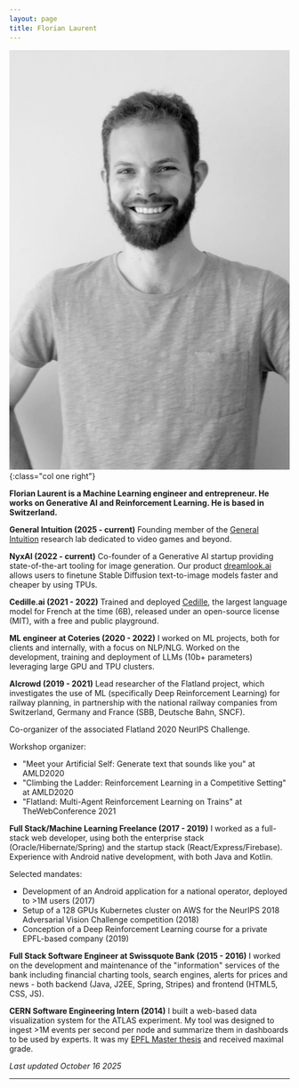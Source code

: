 ```yaml
---
layout: page
title: Florian Laurent
---
```


![Florian Laurent](img/florian-laurent.jpg){:class="col one right"}

**Florian Laurent is a Machine Learning engineer and entrepreneur. He works on Generative AI and Reinforcement Learning. He is based in Switzerland.**

**General Intuition (2025 - current)** Founding member of the [General Intuition](http://generalintuition.ai/) research lab dedicated to video games and beyond. 

**NyxAI (2022 - current)** Co-founder of a Generative AI startup providing state-of-the-art tooling for image generation.
Our product [dreamlook.ai](https://dreamlook.ai/) allows users to finetune Stable Diffusion text-to-image models faster and cheaper by using TPUs.

**Cedille.ai (2021 - 2022)**
Trained and deployed [Cedille](https://github.com/coteries/cedille-ai), the largest language model for French at the time (6B), released under an open-source license (MIT), with a free and public playground.

**ML engineer at Coteries (2020 - 2022)**
I worked on ML projects, both for clients and internally, with a focus on NLP/NLG. Worked on the development, training and deployment of LLMs (10b+ parameters) leveraging large GPU and TPU clusters.

**AIcrowd (2019 - 2021)**
Lead researcher of the Flatland project, which investigates the use of ML (specifically Deep Reinforcement Learning) for railway planning, in partnership with the national railway companies from Switzerland, Germany and France (SBB, Deutsche Bahn, SNCF).

Co-organizer of the associated Flatland 2020 NeurIPS Challenge.

Workshop organizer:
- "Meet your Artificial Self: Generate text that sounds like you" at AMLD2020 
- "Climbing the Ladder: Reinforcement Learning in a Competitive Setting" at AMLD2020
- "Flatland: Multi-Agent Reinforcement Learning on Trains" at TheWebConference 2021

**Full Stack/Machine Learning Freelance (2017 - 2019)**
I worked as a full-stack web developer, using both the enterprise stack (Oracle/Hibernate/Spring) and the startup stack (React/Express/Firebase). Experience with Android native development, with both Java and Kotlin.

Selected mandates:
- Development of an Android application for a national operator, deployed to >1M users (2017)
- Setup of a 128 GPUs Kubernetes cluster on AWS for the NeurIPS 2018 Adversarial Vision Challenge competition (2018)
- Conception of a Deep Reinforcement Learning course for a private EPFL-based company (2019)

**Full Stack Software Engineer at Swissquote Bank (2015 - 2016)**
I worked on the development and maintenance of the "information" services of the bank including financial charting tools, search engines, alerts for prices and news - both backend (Java, J2EE, Spring, Stripes) and frontend (HTML5, CSS, JS).

**CERN Software Engineering Intern (2014)**
I built a web-based data visualization system for the ATLAS experiment. My tool was designed to ingest >1M events per second per node and summarize them in dashboards to be used by experts. It was my [EPFL Master thesis](https://masterscrat.github.io/documents/Florian_Laurent_CERN_Master_Thesis.pdf) and received maximal grade.

*Last updated October 16 2025*

---

<span class="contacticon center">
	<a href="https://github.com/MasterScrat" target="_blank"><i class="fa fa-github-square"></i></a>
	<a href="https://www.reddit.com/user/MasterScrat/" target="_blank"><i class="fa fa-reddit-square"></i></a>
	<a href="https://twitter.com/MasterScrat" target="_blank"><i class="fa fa-twitter-square"></i></a>
	<a href="https://www.linkedin.com/in/florianlaurent/" target="_blank"><i class="fa fa-linkedin-square"></i></a>
</span>
